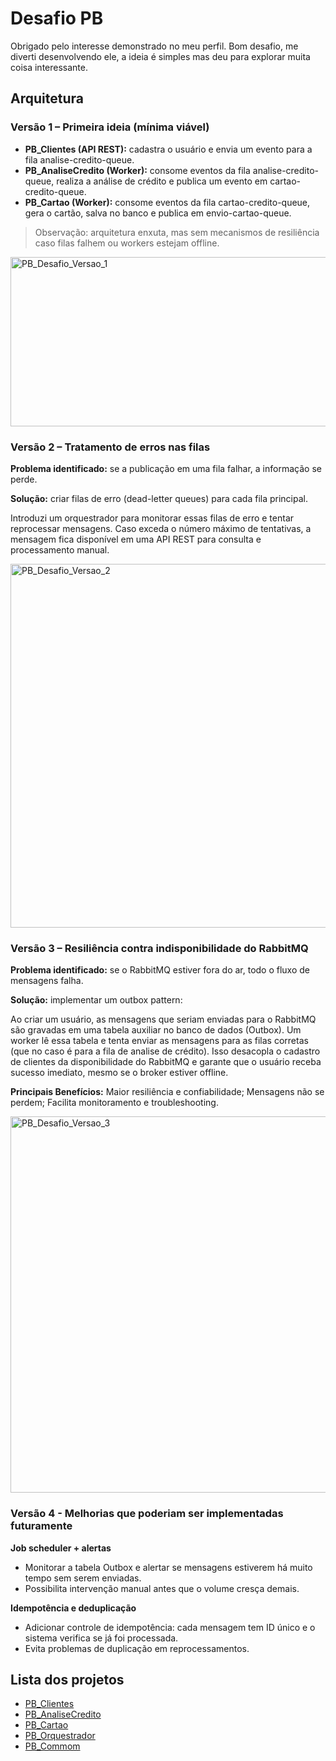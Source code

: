 # Desafio PB

Obrigado pelo interesse demonstrado no meu perfil. Bom desafio, me diverti desenvolvendo ele, a ideia é simples mas deu para explorar muita coisa interessante.

## Arquitetura
### Versão 1 – Primeira ideia (mínima viável)
- **PB_Clientes (API REST):** cadastra o usuário e envia um evento para a fila analise-credito-queue.
- **PB_AnaliseCredito (Worker):** consome eventos da fila analise-credito-queue, realiza a análise de crédito e publica um evento em cartao-credito-queue.
- **PB_Cartao (Worker):** consome eventos da fila cartao-credito-queue, gera o cartão, salva no banco e publica em envio-cartao-queue.
>Observação: arquitetura enxuta, mas sem mecanismos de resiliência caso filas falhem ou workers estejam offline.

<img width="1362" height="271" alt="PB_Desafio_Versao_1" src="https://github.com/user-attachments/assets/43e13766-b679-4aaf-ad65-36ffe98ef8ea" />


### Versão 2 – Tratamento de erros nas filas
**Problema identificado:** se a publicação em uma fila falhar, a informação se perde.

**Solução:** criar filas de erro (dead-letter queues) para cada fila principal.

Introduzi um orquestrador para monitorar essas filas de erro e tentar reprocessar mensagens.
Caso exceda o número máximo de tentativas, a mensagem fica disponível em uma API REST para consulta e processamento manual.

<img width="1421" height="582" alt="PB_Desafio_Versao_2" src="https://github.com/user-attachments/assets/70156913-c279-412e-a039-d6a17fdd6097" />

### Versão 3 – Resiliência contra indisponibilidade do RabbitMQ
**Problema identificado:** se o RabbitMQ estiver fora do ar, todo o fluxo de mensagens falha.

**Solução:** implementar um outbox pattern:

Ao criar um usuário, as mensagens que seriam enviadas para o RabbitMQ são gravadas em uma tabela auxiliar no banco de dados (Outbox).
Um worker lê essa tabela e tenta enviar as mensagens para as filas corretas (que no caso é para a fila de analise de crédito).
Isso desacopla o cadastro de clientes da disponibilidade do RabbitMQ e garante que o usuário receba sucesso imediato, mesmo se o broker estiver offline.

**Principais Benefícios:**
Maior resiliência e confiabilidade;
Mensagens não se perdem;
Facilita monitoramento e troubleshooting.

<img width="1461" height="602" alt="PB_Desafio_Versao_3" src="https://github.com/user-attachments/assets/550e9f69-a1ae-4629-bbe9-558dd25ddeae" />


### Versão 4 - Melhorias que poderiam ser implementadas futuramente
**Job scheduler + alertas**
- Monitorar a tabela Outbox e alertar se mensagens estiverem há muito tempo sem serem enviadas.
- Possibilita intervenção manual antes que o volume cresça demais.

**Idempotência e deduplicação**
- Adicionar controle de idempotência: cada mensagem tem ID único e o sistema verifica se já foi processada.
- Evita problemas de duplicação em reprocessamentos.

## Lista dos projetos

- [PB_Clientes](https://github.com/DinisSimoes/PB_Clientes)
- [PB_AnaliseCredito](https://github.com/DinisSimoes/PB_AnaliseCredito)
- [PB_Cartao](https://github.com/DinisSimoes/PB_Cartao)
- [PB_Orquestrador](https://github.com/DinisSimoes/PB_Orquestrador)
- [PB_Commom](https://github.com/DinisSimoes/PB_Common)
